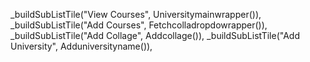 _buildSubListTile("View Courses", Universitymainwrapper()),
_buildSubListTile("Add Courses", Fetchcolladropdowrapper()),
_buildSubListTile("Add Collage", Addcollage()),
_buildSubListTile("Add University", Adduniversityname()), 